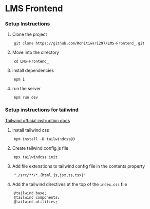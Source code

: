 # LMS Frontend

### Setup Instructions

1. Clone the project
```
    git clone https://github.com/Rohitiwari297/LMS-Frontend_.git
```
2. Move into the directory
```
    cd LMS-Frontend_
```
3. install dependencies
```
    npm i
```
4. run the server
```
    npm run dev
```

### Setup instructions for tailwind
[Tailwind official instruction docs](https://tailwindcss.com/docs/instruction)

1. Install tailwind css
```
    npm install -D tailwindcss@3
```
2. Create tailwind.config.js file
```
    npx tailwindcss init
```

3. Add file extenstions to tailwind config file in the contents property
```
    "./src/**/*.{html,js,jsx,ts,tsx}"
```

4. Add the tailwind directives at the top of the `index.css` file
```
    @tailwind base;
    @tailwind components;
    @tailwind utilities;
```